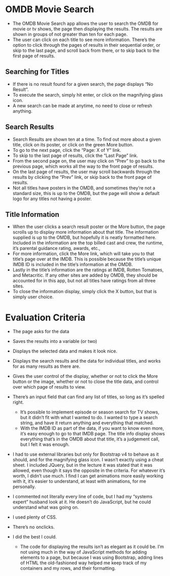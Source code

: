 # OMDB Movie Search
- The OMDB Movie Search app allows the user to search the OMDB for movie or tv shows, the page then displaying the results. The results are shown in groups of not greater than ten for each page. 
- The user can click on each title to see more information. There’s the option to click through the pages of results in their sequential order, or skip to the last page, and scroll back from there, or to skip back to the first page of results.

## Searching for Titles
- If there is no result found for a given search, the page displays “No Result”.
- To execute the search, simply hit enter, or click on the magnifying glass icon.
- A new search can be made at anytime, no need to close or refresh anything.

## Search Results
- Search Results are shown ten at a time. To find out more about a given title, click on its poster, or click on the green More button.
- To go to the next page, click the “Page: X of Y” link.
- To skip to the last page of results, click the “Last Page” link.
- From the second page on, the user may click on “Prev” to go back to the previous page, which works all the way to the front page of results.
- On the last page of results, the user may scroll backwards through the results by clicking the “Prev” link, or skip back to the front page of results.
- Not all titles have posters in the OMDB, and sometimes they’re not a standard size, this is up to the OMDB, but the page will show a default logo for any titles not having a poster.

## Title Information
- When the user clicks a search result poster or the More button, the page scrolls up to display more information about that title. The information supplied is up to the OMDB, but hopefully it is neatly formatted here. Included in the information are the top billed cast and crew, the runtime, it’s parental guidance rating, awards, etc.,
- For more information, click the More link, which will take you to that title’s page over at the IMDB. This is possible because the title’s unique IMDB ID is included in the title’s information at the OMDB.
- Lastly in the title’s information are the ratings at IMDB, Rotten Tomatoes, and Metacritic. If any other sites are added by OMDB, they should be accounted for in this app, but not all titles have ratings from all three sites.
- To close the information display, simply click the X button, but that is simply user choice.

# Evaluation Criteria
- The page asks for the data
- Saves the results into a variable (or two)
- Displays the selected data and makes it look nice.
- Displays the search results and the data for individual titles, and works for as many results as there are.
- Gives the user control of the display, whether or not to click the More button or the image, whether or not to close the title data, and control over which page of results to view.
- There’s an input field that can find any list of titles, so long as it’s spelled right. 
	- It’s possible to implement episode or season search for TV shows, but it didn’t fit with what I wanted to do. I wanted to type a search string, and have it return anything and everything that matched. 
	- With the IMDB ID as part of the data, if you want to know even more, it’s easy enough to go to that IMDB page. The title info display shows everything that’s in the OMDB about that title, it’s a judgement call, but I felt it was enough.

- I had to use external libraries but only for Bootstrap v4 to behave as it should, and for the magnifying glass icon. I wasn’t exactly using a cheat sheet. I included JQuery, but in the lecture it was stated that it was allowed, even though it says the opposite in the criteria. For whatever it’s worth, I didn’t use much. I find I can get animations more easily working with it, it’s easier to understand, at least with animations, for me personally.
- I commented not literally every line of code, but I had my “systems expert” husband look at it. He doesn’t do JavaScript, but he could understand what was going on.
- I used plenty of CSS.
- There’s no onclicks.
- I did the best I could.
	- The code for displaying the results isn’t as elegant as it could be. I’m not using much in the way of JavaScript methods for adding elements to a page, but because I was using Bootstrap, adding lines of HTML the old-fashioned way helped me keep track of my containers and my rows, and their formatting.

